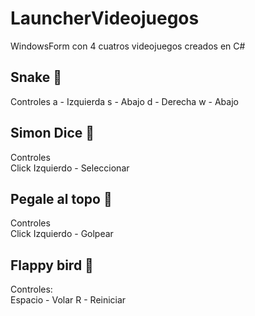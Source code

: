 # LauncherVideojuegos
WindowsForm con 4 cuatros videojuegos creados en C#

## Snake 🐍
  Controles
  a - Izquierda
  s - Abajo
  d - Derecha
  w - Abajo
  
## Simon Dice 🤔
  Controles                                  
  Click Izquierdo - Seleccionar
  
## Pegale al topo 🔨
  Controles                                  
  Click Izquierdo - Golpear
  
## Flappy bird 🐤
  Controles:                                    
  Espacio - Volar
  R - Reiniciar
